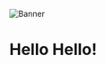 ![Banner](https://user-images.githubusercontent.com/82240898/164141634-eb0506ea-4da1-425e-a5d4-91b00d3ba7af.png)

<h1> Hello Hello! </h1>
